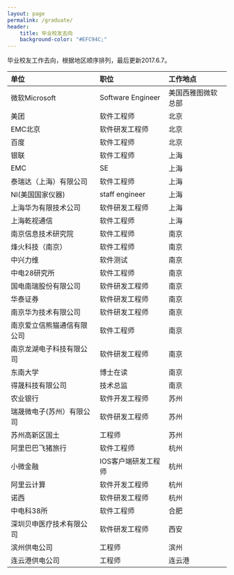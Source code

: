 ```yaml
---
layout: page
permalink: /graduate/
header:
    title: 毕业校友去向
    background-color: "#EFC94C;"
---
```


毕业校友工作去向，根据地区顺序排列，最后更新2017.6.7。

|单位|职位|工作地点|
|:---|:---|:---|
|微软Microsoft |Software Engineer|美国西雅图微软总部|
|美团|软件工程师|北京|
|EMC北京|软件研发工程师|北京|
|百度|软件工程师|北京|
|银联|软件工程师|上海|
|EMC|SE|上海|
|泰瑞达（上海）有限公司|软件工程师|上海|
|NI(美国国家仪器)|staff engineer|上海|
|上海华为有限技术公司|软件研发工程师|上海|
|上海乾视通信|软件工程师|上海|
|南京信息技术研究院|软件工程师|南京|
|烽火科技（南京）|软件工程师|南京|
|中兴力维|软件测试|南京|
|中电28研究所|软件工程师|南京|
|国电南瑞股份有限公司|软件研发工程师|南京|
|华泰证券|软件研发工程师|南京|
|南京华为技术有限公司|软件研发工程师|南京|
|南京爱立信熊猫通信有限公司|软件工程师|南京|
|南京龙湖电子科技有限公司|软件研发工程师|南京|
|东南大学|博士在读|南京|
|得晟科技有限公司|技术总监|南京|
|农业银行|软件开发工程师|苏州|
|瑞晟微电子(苏州）有限公司|软件研发工程师|苏州|
|苏州高新区国土|工程师|苏州|
|阿里巴巴飞猪旅行|软件工程师|杭州|
|小微金融|IOS客户端研发工程师|杭州|
|阿里云计算|软件开发工程师|杭州|
|诺西|软件研发工程师|杭州|
|中电科38所|软件工程师|合肥|
|深圳贝申医疗技术有限公司|软件研发工程师|西安|
|滨州供电公司|工程师|滨州|
|连云港供电公司|工程师|连云港|

